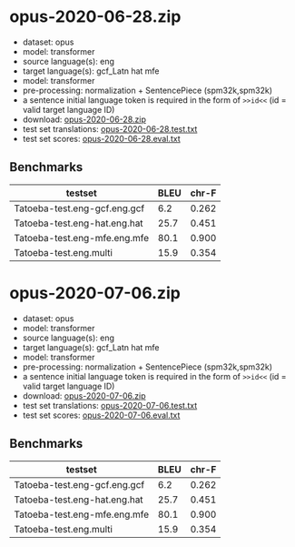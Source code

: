 # opus-2020-06-28.zip

* dataset: opus
* model: transformer
* source language(s): eng
* target language(s): gcf_Latn hat mfe
* model: transformer
* pre-processing: normalization + SentencePiece (spm32k,spm32k)
* a sentence initial language token is required in the form of `>>id<<` (id = valid target language ID)
* download: [opus-2020-06-28.zip](https://object.pouta.csc.fi/Tatoeba-MT-models/eng-cpf/opus-2020-06-28.zip)
* test set translations: [opus-2020-06-28.test.txt](https://object.pouta.csc.fi/Tatoeba-MT-models/eng-cpf/opus-2020-06-28.test.txt)
* test set scores: [opus-2020-06-28.eval.txt](https://object.pouta.csc.fi/Tatoeba-MT-models/eng-cpf/opus-2020-06-28.eval.txt)

## Benchmarks

| testset               | BLEU  | chr-F |
|-----------------------|-------|-------|
| Tatoeba-test.eng-gcf.eng.gcf 	| 6.2 	| 0.262 |
| Tatoeba-test.eng-hat.eng.hat 	| 25.7 	| 0.451 |
| Tatoeba-test.eng-mfe.eng.mfe 	| 80.1 	| 0.900 |
| Tatoeba-test.eng.multi 	| 15.9 	| 0.354 |

# opus-2020-07-06.zip

* dataset: opus
* model: transformer
* source language(s): eng
* target language(s): gcf_Latn hat mfe
* model: transformer
* pre-processing: normalization + SentencePiece (spm32k,spm32k)
* a sentence initial language token is required in the form of `>>id<<` (id = valid target language ID)
* download: [opus-2020-07-06.zip](https://object.pouta.csc.fi/Tatoeba-MT-models/eng-cpf/opus-2020-07-06.zip)
* test set translations: [opus-2020-07-06.test.txt](https://object.pouta.csc.fi/Tatoeba-MT-models/eng-cpf/opus-2020-07-06.test.txt)
* test set scores: [opus-2020-07-06.eval.txt](https://object.pouta.csc.fi/Tatoeba-MT-models/eng-cpf/opus-2020-07-06.eval.txt)

## Benchmarks

| testset               | BLEU  | chr-F |
|-----------------------|-------|-------|
| Tatoeba-test.eng-gcf.eng.gcf 	| 6.2 	| 0.262 |
| Tatoeba-test.eng-hat.eng.hat 	| 25.7 	| 0.451 |
| Tatoeba-test.eng-mfe.eng.mfe 	| 80.1 	| 0.900 |
| Tatoeba-test.eng.multi 	| 15.9 	| 0.354 |

